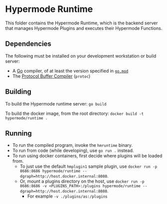 # Hypermode Runtime

This folder contains the Hypermode Runtime, which is the backend server that manages
Hypermode Plugins and executes their Hypermode Functions.

## Dependencies

The following must be installed on your development workstation or build server:

- A [Go](https://go.dev/) compiler, of at least the version specified in [`go.mod`](./go.mod)
- The [Protocol Buffer Compiler](https://grpc.io/docs/protoc-installation/) (`protoc`)

## Building

To build the Hypermode runtime server: `go build`

To build the docker image, from the root directory: `docker build -t hypermode/runtime .`

## Running

- To run the compiled program, invoke the `hmruntime` binary.
- To run from code (while developing), use `go run .` instead.
- To run using docker containers, first decide where plugins will be loaded from.
  - To just use the default `hmplugin1` sample plugin, use `docker run -p 8686:8686 hypermode/runtime --dgraph=http://host.docker.internal:8080`.
  - Or, mount a plugins directory on the host, use `docker run -p 8686:8686 -v <PLUGINS_PATH>:/plugins hypermode/runtime --dgraph=http://host.docker.internal:8080`.
    - For example `-v ./plugins/as:/plugins`
